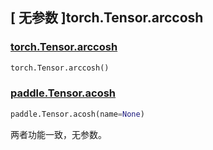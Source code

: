 ## [ 无参数 ]torch.Tensor.arccosh

### [torch.Tensor.arccosh](https://pytorch.org/docs/stable/generated/torch.Tensor.arccosh.html?highlight=arccosh#torch.Tensor.arccosh)

```python
torch.Tensor.arccosh()
```

### [paddle.Tensor.acosh](https://www.paddlepaddle.org.cn/documentation/docs/zh/develop/api/paddle/acosh_cn.html#acosh)

```python
paddle.Tensor.acosh(name=None)
```

两者功能一致，无参数。
